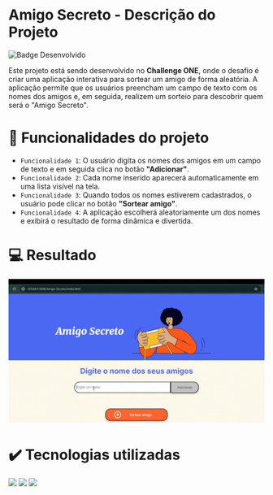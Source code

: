 # Amigo Secreto - Descrição do Projeto

![Badge Desenvolvido](http://img.shields.io/static/v1?label=STATUS&message=Desenvolvido&color=GREEN&style=for-the-badge)

Este projeto está sendo desenvolvido no **Challenge ONE**, onde o desafio é criar uma aplicação interativa para sortear um amigo de forma aleatória.
A aplicação permite que os usuários preencham um campo de texto com os nomes dos amigos e, em seguida, realizem um sorteio para descobrir quem será o "Amigo Secreto".

# :hammer: Funcionalidades do projeto

- `Funcionalidade 1`: O usuário digita os nomes dos amigos em um campo de texto e em seguida clica no botão **"Adicionar"**.
- `Funcionalidade 2`: Cada nome inserido aparecerá automaticamente em uma lista visível na tela.
- `Funcionalidade 3`: Quando todos os nomes estiverem cadastrados, o usuário pode clicar no botão **"Sortear amigo"**.
- `Funcionalidade 4`: A aplicação escolherá aleatoriamente um dos nomes e exibirá o resultado de forma dinâmica e divertida.

# :computer: Resultado

![gif](./assets/amigo_secreto.gif)

# :heavy_check_mark: Tecnologias utilizadas

<img src="https://icongr.am/devicon/css3-original-wordmark.svg?size=59&color=currentColor" /> <img src="https://icongr.am/devicon/html5-original-wordmark.svg?size=59&color=currentColor"/> <img src="https://icongr.am/devicon/javascript-original.svg?size=59&color=currentColor"/>

